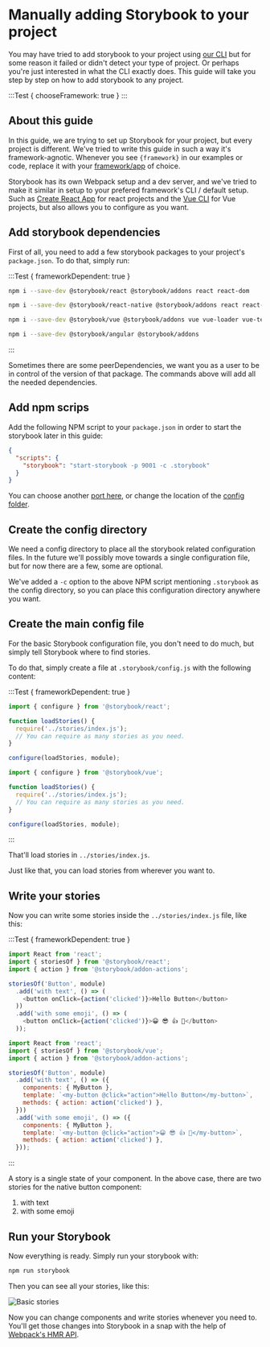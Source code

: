 # Manually adding Storybook to your project

You may have tried to add storybook to your project using [our CLI](/guides/setup/) but for some reason it failed or didn't detect your type of project.
Or perhaps you're just interested in what the CLI exactly does. This guide will take you step by step on how to add storybook to any project.

:::Test { chooseFramework: true }
:::

## About this guide
In this guide, we are trying to set up Storybook for your project, but every project is different. We've tried to write this guide in such a way it's framework-agnotic. Whenever you see `{framework}` in our examples or code, replace it with your [framework/app](/guides/understanding/#app-5) of choice.

Storybook has its own Webpack setup and a dev server, and we've tried to make it similar in setup to your prefered framework's CLI / default setup. 
Such as [Create React App](https://github.com/facebookincubator/create-react-app) for react projects and the [Vue CLI](https://github.com/vuejs/vue-cli) for Vue projects, but also allows you to configure as you want.

## Add storybook dependencies

First of all, you need to add a few storybook packages to your project's `package.json`. 
To do that, simply run:

:::Test { frameworkDependent: true }
```sh | react
npm i --save-dev @storybook/react @storybook/addons react react-dom
```
```sh | react-native
npm i --save-dev @storybook/react-native @storybook/addons react react-native
```
```sh | vue
npm i --save-dev @storybook/vue @storybook/addons vue vue-loader vue-template-compiler
```
```sh | angular
npm i --save-dev @storybook/angular @storybook/addons
```
:::

Sometimes there are some peerDependencies, we want you as a user to be in control of the version of that package. 
The commands above will add all the needed dependencies.

## Add npm scrips

Add the following NPM script to your `package.json` in order to start the storybook later in this guide:

```json
{
  "scripts": {
    "storybook": "start-storybook -p 9001 -c .storybook"
  }
}
```

You can choose another [port here](/docs/cli#start-storybook), or change the location of the [config folder](#create-the-config-directory-5).

## Create the config directory
We need a config directory to place all the storybook related configuration files.
In the future we'll possibly move towards a single configuration file, but for now there are a few, some are optional.

We've added a `-c` option to the above NPM script mentioning `.storybook` as the config directory, so you can place this configuration directory anywhere you want.

## Create the main config file
For the basic Storybook configuration file, you don't need to do much, but simply tell Storybook where to find stories.

To do that, simply create a file at `.storybook/config.js` with the following content:

:::Test { frameworkDependent: true }
```js // config.js | react
import { configure } from '@storybook/react';

function loadStories() {
  require('../stories/index.js');
  // You can require as many stories as you need.
}

configure(loadStories, module);
```
```js // config.js | vue
import { configure } from '@storybook/vue';

function loadStories() {
  require('../stories/index.js');
  // You can require as many stories as you need.
}

configure(loadStories, module);
```
:::

That'll load stories in `../stories/index.js`.

Just like that, you can load stories from wherever you want to.

## Write your stories

Now you can write some stories inside the `../stories/index.js` file, like this:

:::Test { frameworkDependent: true }
```js // stories.js | react
import React from 'react';
import { storiesOf } from '@storybook/react';
import { action } from '@storybook/addon-actions';

storiesOf('Button', module)
  .add('with text', () => (
    <button onClick={action('clicked')}>Hello Button</button>
  ))
  .add('with some emoji', () => (
    <button onClick={action('clicked')}>😀 😎 👍 💯</button>
  ));
```
```js // stories.js | vue
import React from 'react';
import { storiesOf } from '@storybook/vue';
import { action } from '@storybook/addon-actions';

storiesOf('Button', module)
  .add('with text', () => ({
    components: { MyButton },
    template: `<my-button @click="action">Hello Button</my-button>`,
    methods: { action: action('clicked') },
  }))
  .add('with some emoji', () => ({
    components: { MyButton },
    template: `<my-button @click="action">😀 😎 👍 💯</my-button>`,
    methods: { action: action('clicked') },
  }));
```
:::

A story is a single state of your component.
In the above case, there are two stories for the native button component:

1.  with text
2.  with some emoji

## Run your Storybook

Now everything is ready. Simply run your storybook with:

```sh
npm run storybook
```

Then you can see all your stories, like this:

![Basic stories](../static/basic-stories.png)

Now you can change components and write stories whenever you need to.
You'll get those changes into Storybook in a snap with the help of [Webpack's HMR API](https://webpack.js.org/concepts/hot-module-replacement/).
